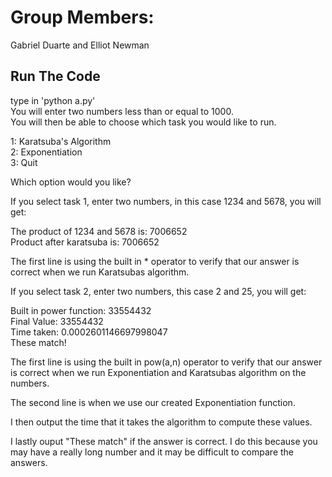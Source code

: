 # Group Members:
Gabriel Duarte and Elliot Newman

## Run The Code
type in 'python a.py'<br />
You will enter two numbers less than or equal to 1000.<br />
You will then be able to choose which task you would like to run.<br />

1: Karatsuba's Algorithm<br />
2: Exponentiation<br />
3: Quit<br />

Which option would you like?<br />

If you select task 1, enter two numbers, in this case 1234 and 5678, you will get:<br />

The product of 1234 and 5678 is: 7006652<br />
Product after karatsuba is:  7006652<br />
 
The first line is using the built in * operator to verify that our answer is correct when we run Karatsubas algorithm.<br />

If you select task 2, enter two numbers, this case 2 and 25, you will get:<br />

Built in power function: 33554432<br />
Final Value: 33554432<br />
Time taken: 0.0002601146697998047<br />
These match!<br />

The first line is using the built in pow(a,n) operator to verify that our answer is correct when we run Exponentiation and Karatsubas algorithm on the numbers.<br />

The second line is when we use our created Exponentiation function.<br />

I then output the time that it takes the algorithm to compute these values.<br />

I lastly ouput "These match" if the answer is correct. I do this because you may have a really long number and it may be difficult to compare the answers.<br />